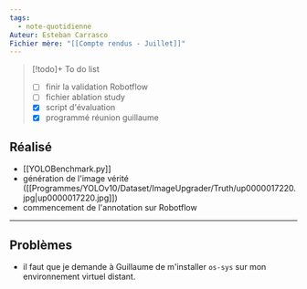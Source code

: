 ```yaml
---
tags:
  - note-quotidienne
Auteur: Esteban Carrasco
Fichier mère: "[[Compte rendus - Juillet]]"
---
```


> [!todo]+ To do list
> - [ ] finir la validation Robotflow
> - [ ] fichier ablation study
> - [x] script d'évaluation
> - [x] programmé réunion guillaume



## Réalisé
- [[YOLOBenchmark.py]]
- génération de l'image vérité ([[Programmes/YOLOv10/Dataset/ImageUpgrader/Truth/up0000017220.jpg|up0000017220.jpg]])
- commencement de l'annotation sur Robotflow

---
## Problèmes
- il faut que je demande à Guillaume de m'installer `os-sys` sur mon environnement virtuel distant. 